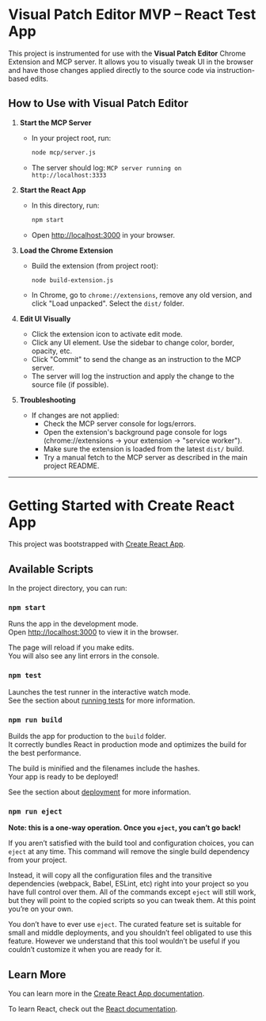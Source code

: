 # Visual Patch Editor MVP – React Test App

This project is instrumented for use with the **Visual Patch Editor** Chrome Extension and MCP server. It allows you to visually tweak UI in the browser and have those changes applied directly to the source code via instruction-based edits.

## How to Use with Visual Patch Editor

1. **Start the MCP Server**
   - In your project root, run:
     ```sh
     node mcp/server.js
     ```
   - The server should log: `MCP server running on http://localhost:3333`

2. **Start the React App**
   - In this directory, run:
     ```sh
     npm start
     ```
   - Open [http://localhost:3000](http://localhost:3000) in your browser.

3. **Load the Chrome Extension**
   - Build the extension (from project root):
     ```sh
     node build-extension.js
     ```
   - In Chrome, go to `chrome://extensions`, remove any old version, and click "Load unpacked". Select the `dist/` folder.

4. **Edit UI Visually**
   - Click the extension icon to activate edit mode.
   - Click any UI element. Use the sidebar to change color, border, opacity, etc.
   - Click "Commit" to send the change as an instruction to the MCP server.
   - The server will log the instruction and apply the change to the source file (if possible).

5. **Troubleshooting**
   - If changes are not applied:
     - Check the MCP server console for logs/errors.
     - Open the extension's background page console for logs (chrome://extensions → your extension → "service worker").
     - Make sure the extension is loaded from the latest `dist/` build.
     - Try a manual fetch to the MCP server as described in the main project README.

---

# Getting Started with Create React App

This project was bootstrapped with [Create React App](https://github.com/facebook/create-react-app).

## Available Scripts

In the project directory, you can run:

### `npm start`

Runs the app in the development mode.\
Open [http://localhost:3000](http://localhost:3000) to view it in the browser.

The page will reload if you make edits.\
You will also see any lint errors in the console.

### `npm test`

Launches the test runner in the interactive watch mode.\
See the section about [running tests](https://facebook.github.io/create-react-app/docs/running-tests) for more information.

### `npm run build`

Builds the app for production to the `build` folder.\
It correctly bundles React in production mode and optimizes the build for the best performance.

The build is minified and the filenames include the hashes.\
Your app is ready to be deployed!

See the section about [deployment](https://facebook.github.io/create-react-app/docs/deployment) for more information.

### `npm run eject`

**Note: this is a one-way operation. Once you `eject`, you can’t go back!**

If you aren’t satisfied with the build tool and configuration choices, you can `eject` at any time. This command will remove the single build dependency from your project.

Instead, it will copy all the configuration files and the transitive dependencies (webpack, Babel, ESLint, etc) right into your project so you have full control over them. All of the commands except `eject` will still work, but they will point to the copied scripts so you can tweak them. At this point you’re on your own.

You don’t have to ever use `eject`. The curated feature set is suitable for small and middle deployments, and you shouldn’t feel obligated to use this feature. However we understand that this tool wouldn’t be useful if you couldn’t customize it when you are ready for it.

## Learn More

You can learn more in the [Create React App documentation](https://facebook.github.io/create-react-app/docs/getting-started).

To learn React, check out the [React documentation](https://reactjs.org/).
